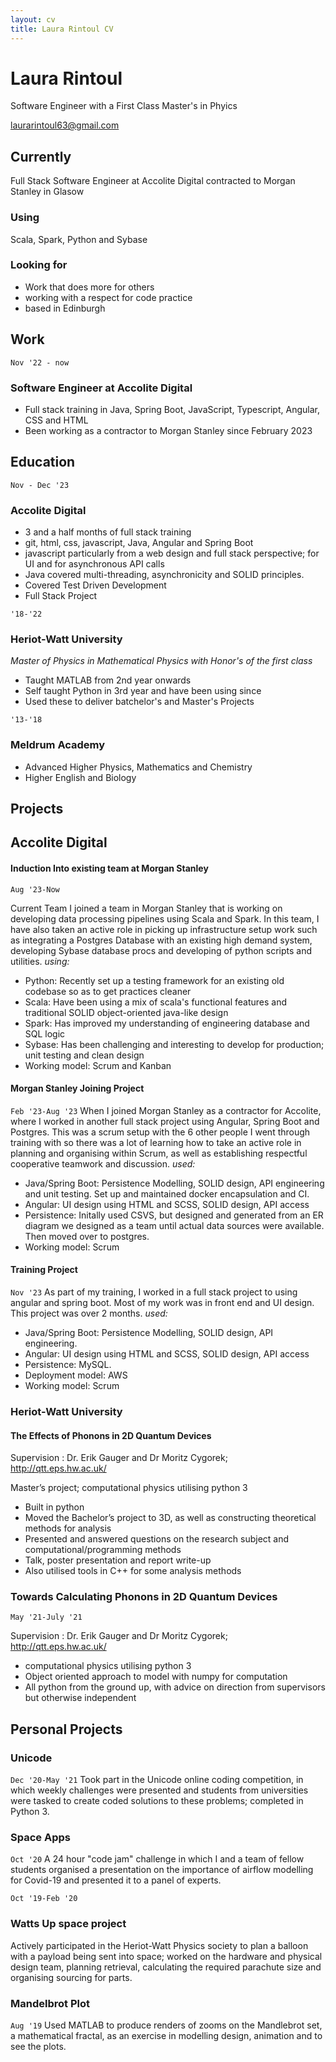 ```yaml
---
layout: cv
title: Laura Rintoul CV
---
```


# Laura Rintoul

Software Engineer with a First Class Master's in Phyics

<div id="webaddress">
<a href="laurarintoul63@gmail.com">laurarintoul63@gmail.com</a>
</div>

## Currently

Full Stack Software Engineer at Accolite Digital contracted to Morgan Stanley in Glasow

### Using

Scala, Spark, Python and Sybase

### Looking for

-   Work that does more for others
-   working with a respect for code practice
-   based in Edinburgh

## Work

`Nov '22 - now`

### Software Engineer at Accolite Digital

-   Full stack training in Java, Spring Boot, JavaScript, Typescript, Angular, CSS and HTML
-   Been working as a contractor to Morgan Stanley since February 2023

## Education

`Nov - Dec '23`

### Accolite Digital

-   3 and a half months of full stack training
-   git, html, css, javascript, Java, Angular and Spring Boot
-   javascript particularly from a web design and full stack perspective; for UI and for asynchronous API calls
-   Java covered multi-threading, asynchronicity and SOLID principles.
-   Covered Test Driven Development
-   Full Stack Project

`'18-'22`

### Heriot-Watt University

_Master of Physics in Mathematical Physics with Honor's of the first class_

-   Taught MATLAB from 2nd year onwards
-   Self taught Python in 3rd year and have been using since
-   Used these to deliver batchelor's and Master's Projects

`'13-'18`

### Meldrum Academy

-   Advanced Higher Physics, Mathematics and Chemistry
-   Higher English and Biology

## Projects

## Accolite Digital

#### Induction Into existing team at Morgan Stanley

`Aug '23-Now`

Current Team
I joined a team in Morgan Stanley that is working on developing data processing pipelines using Scala and Spark. In this team, I have also taken an active role in picking up infrastructure setup work such as integrating a Postgres Database with an existing high demand system, developing Sybase database procs and developing of python scripts and utilities.
_using:_

-   Python: Recently set up a testing framework for an existing old codebase so as to get practices cleaner
-   Scala: Have been using a mix of scala's functional features and traditional SOLID object-oriented java-like design
-   Spark: Has improved my understanding of engineering database and SQL logic
-   Sybase: Has been challenging and interesting to develop for production; unit testing and clean design
-   Working model: Scrum and Kanban

#### Morgan Stanley Joining Project

`Feb '23-Aug '23`
When I joined Morgan Stanley as a contractor for Accolite, where I worked in another full stack project using Angular, Spring Boot and Postgres. This was a scrum setup with the 6 other people I went through training with so there was a lot of learning how to take an active role in planning and organising within Scrum, as well as establishing respectful cooperative teamwork and discussion.
_used:_

-   Java/Spring Boot: Persistence Modelling, SOLID design, API engineering and unit testing. Set up and maintained docker encapsulation and CI.
-   Angular: UI design using HTML and SCSS, SOLID design, API access
-   Persistence: Initally used CSVS, but designed and generated from an ER diagram we designed as a team until actual data sources were available. Then moved over to postgres.
-   Working model: Scrum

#### Training Project

`Nov '23`
As part of my training, I worked in a full stack project to using angular and spring boot. Most of my work was in front end and UI design. This project was over 2 months.
_used:_

-   Java/Spring Boot: Persistence Modelling, SOLID design, API engineering.
-   Angular: UI design using HTML and SCSS, SOLID design, API access
-   Persistence: MySQL.
-   Deployment model: AWS
-   Working model: Scrum

### Heriot-Watt University

#### The Effects of Phonons in 2D Quantum Devices

Supervision : Dr. Erik Gauger and Dr Moritz Cygorek; http://qtt.eps.hw.ac.uk/

Master’s project; computational physics utilising python 3

-   Built in python
-   Moved the Bachelor’s project to 3D, as well as constructing theoretical methods
    for analysis
-   Presented and answered questions on the research subject and computational/programming
    methods
-   Talk, poster presentation and report write-up
-   Also utilised tools in C++ for some analysis methods

### Towards Calculating Phonons in 2D Quantum Devices

`May '21-July '21`

Supervision : Dr. Erik Gauger and Dr Moritz Cygorek; http://qtt.eps.hw.ac.uk/

-   computational physics utilising python 3
-   Object oriented approach to model with numpy for computation
-   All python from the ground up, with advice on direction from supervisors but
    otherwise independent

## Personal Projects

### Unicode

`Dec '20-May '21`
Took part in the Unicode online coding competition, in which weekly challenges were
presented and students from universities were tasked to create coded solutions to these
problems; completed in Python 3.

### Space Apps

`Oct '20`
A 24 hour "code jam" challenge in which I and a team of fellow students organised a presentation
on the importance of airflow modelling for Covid-19 and presented it to a panel of experts.

`Oct '19-Feb '20`

### Watts Up space project

Actively participated in the Heriot-Watt Physics society to plan a balloon with a
payload being sent into space; worked on the hardware and physical design team, planning
retrieval, calculating the required parachute size and organising sourcing for parts.

### Mandelbrot Plot

`Aug '19`
Used MATLAB to produce renders of zooms on the Mandlebrot set, a mathematical
fractal, as an exercise in modelling design, animation and to see the plots.
